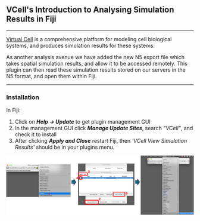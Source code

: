 ## VCell's Introduction to Analysing Simulation Results in Fiji

---

[Virtual Cell](https://vcell.org/) is a 
comprehensive platform for modeling cell biological 
systems, and produces simulation results for these systems.

As another analysis avenue we have added the new N5
export file which takes spatial simulation results, and
allow it to be accessed remotely. This plugin can then
read these simulation results stored on our servers in
the N5 format, and open them within Fiji.


---
### Installation
In Fiji:

1. Click on ***Help -> Update*** to get plugin management GUI
2. In the management GUI click ***Manage Update Sites***, search *"VCell"*, and check it to install
3. After clicking ***Apply and Close*** restart Fiji, then *'VCell View Simulation Results'* should be in your plugins menu.

![installation image](https://github.com/virtualcell/vcell-fiji/blob/main/install%20instructions.png)

